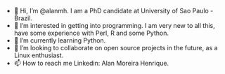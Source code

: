 - 👋 Hi, I’m @alanmh. I am a PhD candidate at University of Sao Paulo - Brazil.
- 👀 I’m interested in getting into programming. I am very new to all this, have some experience with Perl, R and some Python.
- 🌱 I’m currently learning Python.
- 💞️ I’m looking to collaborate on open source projects in the future, as a Linux enthusiast.
- 📫 How to reach me Linkedin: Alan Moreira Henrique.

<!---
alanmh/alanmh is a ✨ special ✨ repository because its `README.md` (this file) appears on your GitHub profile.
You can click the Preview link to take a look at your changes.
--->
